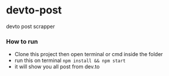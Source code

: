 # devto-post
devto post scrapper

### How to run
 * Clone this project then open terminal or cmd inside the folder
 * run this on terminal ``npm install && npm start``
 * it will show you all post from dev.to
